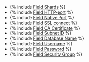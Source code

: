 * {% include [Field Shards](../../fields/clickhouse/ui/shards.md) %}
* {% include [Field HTTP-port](../../fields/clickhouse/ui/http-port.md) %}
* {% include [Field Native Port](../../fields/clickhouse/ui/native-port.md) %}
* {% include [Field SSL connect](../../fields/clickhouse/ui/ssl-connect.md) %}
* {% include [Field CA Certificate](../../fields/clickhouse/ui/ca-certificate.md) %}
* {% include [Field Subnet ID](../../fields/common/ui/subnet-id.md) %}
* {% include [Field Database Name](../../fields/common/ui/database-name.md) %}
* {% include [Field Username](../../fields/common/ui/username.md) %}
* {% include [Field Password](../../fields/common/ui/password.md) %}
* {% include [Field Security Group](../../fields/common/ui/security-group.md) %}
